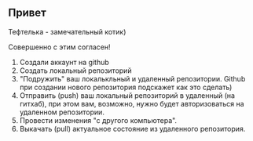 ## Привет

Тефтелька - замечательный котик)

Совершенно с этим согласен!

1. Создали аккаунт на github
2. Создать локальный репозиторий
3. "Подружить" ваш локалькльный и удаленный репозитории. Github при создании нового репозитория подскажет как это сделать)
4. Отправить (push) ваш локальный репозиторий в удаленный (на гитхаб), при этом вам, возможно, нужно будет авторизоваться на удаленном репозитории.
5. Провести изменения "с другого компьютера".
6. Выкачать (pull) актуальное состояние из удаленного репозитория.